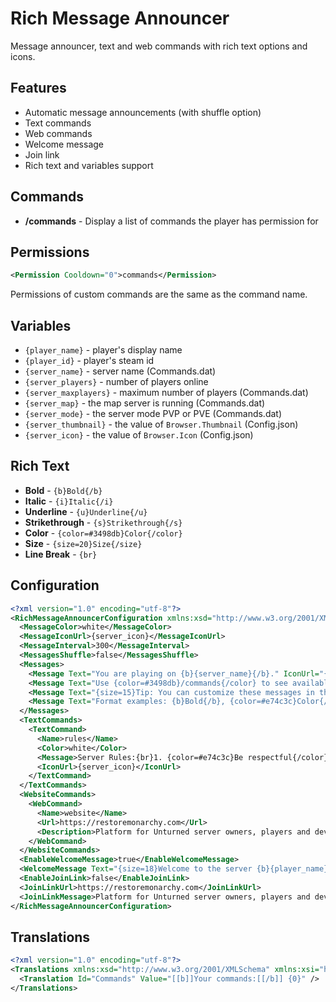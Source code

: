 # Rich Message Announcer
Message announcer, text and web commands with rich text options and icons.

## Features
- Automatic message announcements (with shuffle option)
- Text commands
- Web commands
- Welcome message
- Join link
- Rich text and variables support

## Commands
- **/commands** - Display a list of commands the player has permission for

## Permissions
```xml
<Permission Cooldown="0">commands</Permission>
```
Permissions of custom commands are the same as the command name.

## Variables
- `{player_name}` - player's display name
- `{player_id}` - player's steam id
- `{server_name}` - server name (Commands.dat)
- `{server_players}` - number of players online
- `{server_maxplayers}` - maximum number of players (Commands.dat)
- `{server_map}` - the map server is running (Commands.dat)
- `{server_mode}` - the server mode PVP or PVE (Commands.dat)
- `{server_thumbnail}` - the value of `Browser.Thumbnail` (Config.json)
- `{server_icon}` - the value  of `Browser.Icon` (Config.json)

## Rich Text
- **Bold** - `{b}Bold{/b}`
- **Italic** - `{i}Italic{/i}`
- **Underline** - `{u}Underline{/u}`
- **Strikethrough** - `{s}Strikethrough{/s}`
- **Color** - `{color=#3498db}Color{/color}`  
- **Size** - `{size=20}Size{/size}`
- **Line Break** - `{br}`

## Configuration
```xml
<?xml version="1.0" encoding="utf-8"?>
<RichMessageAnnouncerConfiguration xmlns:xsd="http://www.w3.org/2001/XMLSchema" xmlns:xsi="http://www.w3.org/2001/XMLSchema-instance">
  <MessageColor>white</MessageColor>
  <MessageIconUrl>{server_icon}</MessageIconUrl>
  <MessageInterval>300</MessageInterval>
  <MessagesShuffle>false</MessagesShuffle>
  <Messages>
    <Message Text="You are playing on {b}{server_name}{/b}." IconUrl="{server_icon}" Color="white" />
    <Message Text="Use {color=#3498db}/commands{/color} to see available commands!" IconUrl="{server_icon}" Color="white" />
    <Message Text="{size=15}Tip: You can customize these messages in the config.{/size}" IconUrl="{server_icon}" Color="white" />
    <Message Text="Format examples: {b}Bold{/b}, {color=#e74c3c}Color{/color}, {size=20}Size{/size}" IconUrl="{server_icon}" Color="white" />
  </Messages>
  <TextCommands>
    <TextCommand>
      <Name>rules</Name>
      <Color>white</Color>
      <Message>Server Rules:{br}1. {color=#e74c3c}Be respectful{/color}{br}2. {color=#2ecc71}No cheating{/color}{br}3. {color=#f1c40f}Have fun!{/color}</Message>
      <IconUrl>{server_icon}</IconUrl>
    </TextCommand>
  </TextCommands>
  <WebsiteCommands>
    <WebCommand>
      <Name>website</Name>
      <Url>https://restoremonarchy.com</Url>
      <Description>Platform for Unturned server owners, players and developers.</Description>
    </WebCommand>
  </WebsiteCommands>
  <EnableWelcomeMessage>true</EnableWelcomeMessage>
  <WelcomeMessage Text="{size=18}Welcome to the server {b}{player_name}{/b}!" IconUrl="{server_icon}" Color="white" />
  <EnableJoinLink>false</EnableJoinLink>
  <JoinLinkUrl>https://restoremonarchy.com</JoinLinkUrl>
  <JoinLinkMessage>Platform for Unturned server owners, players and developers.</JoinLinkMessage>
</RichMessageAnnouncerConfiguration>
```

## Translations
```xml
<?xml version="1.0" encoding="utf-8"?>
<Translations xmlns:xsd="http://www.w3.org/2001/XMLSchema" xmlns:xsi="http://www.w3.org/2001/XMLSchema-instance">
  <Translation Id="Commands" Value="[[b]]Your commands:[[/b]] {0}" />
</Translations>
```